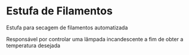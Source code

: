 # Estufa de Filamentos
 Estufa para secagem de filamentos automatizada

 Responsável por controlar uma lâmpada incandescente a fim de obter a temperatura desejada
